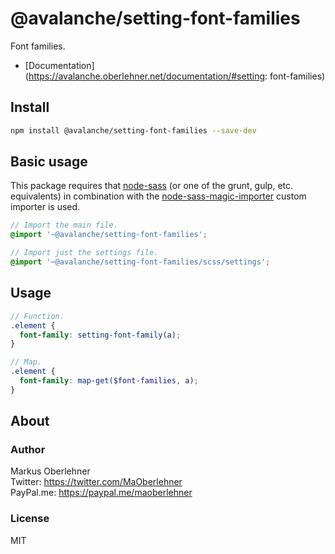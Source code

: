 # @avalanche/setting-font-families
Font families.

- [Documentation](https://avalanche.oberlehner.net/documentation/#setting: font-families)

## Install
```bash
npm install @avalanche/setting-font-families --save-dev
```

## Basic usage
This package requires that [node-sass](https://github.com/sass/node-sass) (or one of the grunt, gulp, etc. equivalents) in combination with the [node-sass-magic-importer](https://github.com/maoberlehner/node-sass-magic-importer) custom importer is used.

```scss
// Import the main file.
@import '~@avalanche/setting-font-families';

// Import just the settings file.
@import '~@avalanche/setting-font-families/scss/settings';
```

## Usage
```scss
// Function.
.element {
  font-family: setting-font-family(a);
}

// Map.
.element {
  font-family: map-get($font-families, a);
}
```

## About
### Author
Markus Oberlehner  
Twitter: https://twitter.com/MaOberlehner  
PayPal.me: https://paypal.me/maoberlehner

### License
MIT
